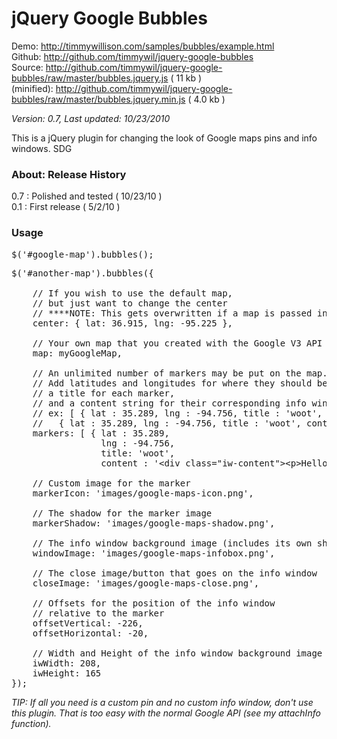 <h1>jQuery Google Bubbles</h1>

Demo: <a href="http://timmywillison.com/samples/bubbles/example.html">http://timmywillison.com/samples/bubbles/example.html</a><br/>
Github: <a href="http://github.com/timmywil/jquery-google-bubbles">http://github.com/timmywil/jquery-google-bubbles</a><br/>
Source: <a href="http://github.com/timmywil/jquery-google-bubbles/raw/master/bubbles.jquery.js">http://github.com/timmywil/jquery-google-bubbles/raw/master/bubbles.jquery.js</a> ( 11 kb )<br/>
(minified): <a href="http://github.com/timmywil/jquery-google-bubbles/raw/master/bubbles.jquery.min.js">http://github.com/timmywil/jquery-google-bubbles/raw/master/bubbles.jquery.min.js</a> ( 4.0 kb )<br/>

*Version: 0.7, Last updated: 10/23/2010*

This is a jQuery plugin for changing the look of
Google maps pins and info windows.
SDG

<h3>About: Release History</h3>

0.7 : Polished and tested ( 10/23/10 )<br/>
0.1 : First release ( 5/2/10 )

<h3>Usage</h3>

<pre>
$('#google-map').bubbles();
</pre>

<pre>
$('#another-map').bubbles({
  
    // If you wish to use the default map, 
    // but just want to change the center
    // ****NOTE: This gets overwritten if a map is passed in (see next).
    center: { lat: 36.915, lng: -95.225 },
  
    // Your own map that you created with the Google V3 API
    map: myGoogleMap,
  
    // An unlimited number of markers may be put on the map.
    // Add latitudes and longitudes for where they should be placed,
    // a title for each marker,
    // and a content string for their corresponding info window.
    // ex: [ { lat : 35.289, lng : -94.756, title : 'woot', content : '&lt;div class=&quot;iw-content&quot;&gt;&lt;p&gt;Hello World!!&lt;/p&gt;&lt;/div&gt;' }, 
    //   { lat : 35.289, lng : -94.756, title : 'woot', content : '&lt;div class=&quot;iw-content&quot;&gt;&lt;p&gt;Hello World!!&lt;/p&gt;&lt;/div&gt;' } ]
    markers: [ { lat : 35.289, 
                 lng : -94.756, 
                 title: 'woot', 
                 content : '&lt;div class=&quot;iw-content&quot;&gt;&lt;p&gt;Hello World!!&lt;/p&gt;&lt;/div&gt;' } ],
  
    // Custom image for the marker
    markerIcon: 'images/google-maps-icon.png',
  
    // The shadow for the marker image
    markerShadow: 'images/google-maps-shadow.png',
              
    // The info window background image (includes its own shadow if one is needed)
    windowImage: 'images/google-maps-infobox.png',
  
    // The close image/button that goes on the info window
    closeImage: 'images/google-maps-close.png',
  
    // Offsets for the position of the info window
    // relative to the marker
    offsetVertical: -226,
    offsetHorizontal: -20,
  
    // Width and Height of the info window background image
    iwWidth: 208,
    iwHeight: 165
});
</pre>

*TIP: If all you need is a custom pin and no custom info window,
 don't use this plugin.  That is too easy with the normal
 Google API (see my attachInfo function).*
